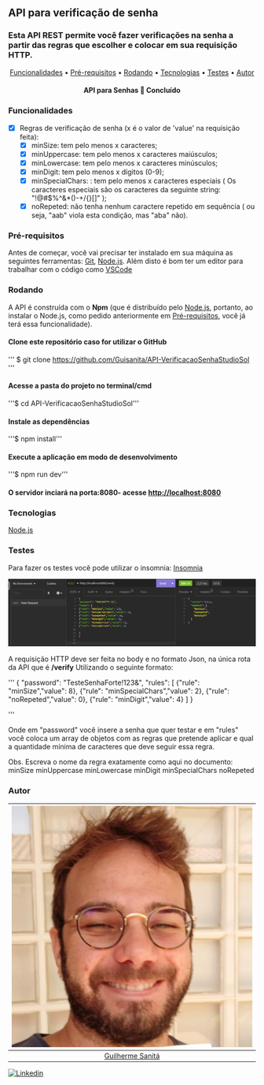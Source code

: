 ## API para verificação de senha

### Esta API REST permite você fazer verificações na senha a partir das regras que escolher e colocar em sua requisição HTTP. 

<p align="center">
 <a href="#Funcionalidades">Funcionalidades</a> •
 <a href="#Pré-requisitos">Pré-requisitos</a> • 
 <a href="#Rodando">Rodando</a> • 
 <a href="#Tecnologias">Tecnologias</a> • 
 <a href="#Testes">Testes</a> •
 <a href="#Autor">Autor</a>
</p>

<h4 align="center"> 
	API para Senhas 🚀 Concluído
</h4>

### Funcionalidades

- [x] Regras de verificação de senha (x é o valor de 'value' na requisição feita):
    - [x] minSize:  tem pelo menos x caracteres;
    - [x] minUppercase: tem pelo menos x caracteres maiúsculos;
    - [x] minLowercase: tem pelo menos x caracteres minúsculos;
    - [x] minDigit: tem pelo menos x dígitos (0-9);
    - [x] minSpecialChars: : tem pelo menos x caracteres especiais ( Os caracteres especiais são os caracteres da seguinte string: "!@#$%^&*()-+\/{}[]" );
    - [x] noRepeted: não tenha nenhum caractere repetido em sequência ( ou seja, "aab" viola esta condição, mas "aba" não).

### Pré-requisitos 

Antes de começar, você vai precisar ter instalado em sua máquina as seguintes ferramentas:
[Git](https://git-scm.com), [Node.js](https://nodejs.org/en/). 
Além disto é bom ter um editor para trabalhar com o código como [VSCode](https://code.visualstudio.com/)

### Rodando

A API é construída com o **Npm** (que é distribuído pelo [Node.js](https://nodejs.org/en/), portanto, ao instalar o Node.js, como pedido anteriormente em <a href="#Pré-requisitos">Pré-requisitos</a>, você já terá essa funcionalidade).
#### Clone este repositório caso for utilizar o GitHub

'''
$ git clone <https://github.com/Guisanita/API-VerificacaoSenhaStudioSol>
'''

#### Acesse a pasta do projeto no terminal/cmd

'''$ cd API-VerificacaoSenhaStudioSol'''

#### Instale as dependências
'''$ npm install'''

#### Execute a aplicação em modo de desenvolvimento
'''$ npm run dev'''

#### O servidor inciará na porta:8080- acesse <http://localhost:8080> 
### Tecnologias

[Node.js](https://nodejs.org/en/)

### Testes
Para fazer os testes você pode utilizar o insomnia:
[Insomnia](/test/Insomnia-All_2023-02-06.json)

![](/assets/Captura%20de%20tela%202023-02-06%20163003.png)

A requisição HTTP deve ser feita no body e no formato Json, na única rota da API que é **/verify** Utilizando o seguinte formato:

'''
{
"password": "TesteSenhaForte!123&",
"rules": [
{"rule": "minSize","value": 8},
{"rule": "minSpecialChars","value": 2},
{"rule": "noRepeted","value": 0},
{"rule": "minDigit","value": 4}
]
}

''' 

Onde em "password" você insere a senha que quer testar e em "rules" você coloca um array de objetos com as regras que pretende aplicar e qual a quantidade mínima de caracteres que deve seguir essa regra. 

Obs. Escreva o nome da regra exatamente como aqui no documento:
minSize
minUppercase
minLowercase
minDigit
minSpecialChars
noRepeted
### Autor

|         ![](/assets/GuilhermeSanita.jpg)         |
| :----------------------------------------------: |
| [Guilherme Sanitá](https://github.com/Guisanita) |

<a href="https://www.linkedin.com/in/guilherme-sanit%C3%A1-0841bb128/" target='_blank'> ![Linkedin](https://img.shields.io/badge/LinkedIn-0077B5?style=for-the-badge&logo=linkedin&logoColor=white) </a>







